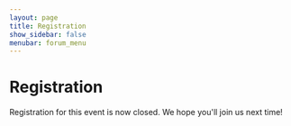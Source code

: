 ```yaml
---
layout: page
title: Registration
show_sidebar: false
menubar: forum_menu
---
```


# Registration 

Registration for this event is now closed.  We hope you'll join us next time!